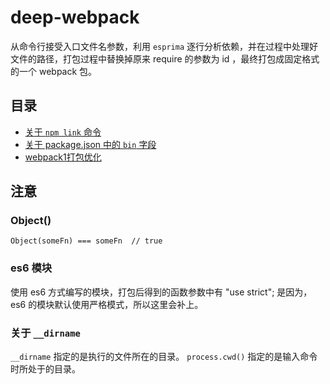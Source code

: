 # deep-webpack

从命令行接受入口文件名参数，利用 `esprima` 逐行分析依赖，并在过程中处理好文件的路径，打包过程中替换掉原来 require 的参数为 id ，最终打包成固定格式的一个 webpack 包。

## 目录
* [关于 `npm link` 命令](https://github.com/liujunyang/deep-webpack/issues/1)
* [关于 package.json 中的 `bin` 字段](https://github.com/liujunyang/deep-webpack/issues/2)
* [webpack1打包优化](https://www.zybuluo.com/liujunyang/note/602306)

## 注意

### Object()
`Object(someFn) === someFn  // true`

### es6 模块
使用 es6 方式编写的模块，打包后得到的函数参数中有 "use strict"; 是因为，es6 的模块默认使用严格模式，所以这里会补上。

### 关于 `__dirname`
`__dirname` 指定的是执行的文件所在的目录。
`process.cwd()` 指定的是输入命令时所处于的目录。

